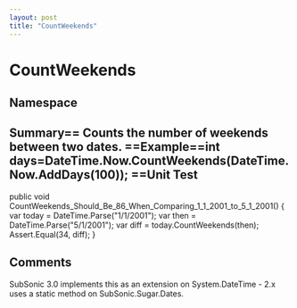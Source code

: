```yaml
---
layout: post
title: "CountWeekends"
---
```


# CountWeekends



<h2>Namespace</h2>

 
  

<h2>Summary== Counts the number of weekends between two dates.  ==Example==int days=DateTime.Now.CountWeekends(DateTime.Now.AddDays(100));  ==Unit Test</h2>

 
public void CountWeekends_Should_Be_86_When_Comparing_1_1_2001_to_5_1_2001() {     var today = DateTime.Parse("1/1/2001");     var then = DateTime.Parse("5/1/2001");     var diff = today.CountWeekends(then);     Assert.Equal(34, diff); }  

<h2>Comments</h2>

 SubSonic 3.0 implements this as an extension on System.DateTime - 2.x uses a static method on SubSonic.Sugar.Dates.
